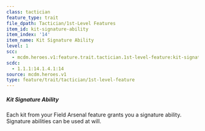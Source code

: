 ```yaml
---
class: tactician
feature_type: trait
file_dpath: Tactician/1st-Level Features
item_id: kit-signature-ability
item_index: '14'
item_name: Kit Signature Ability
level: 1
scc:
  - mcdm.heroes.v1:feature.trait.tactician.1st-level-feature:kit-signature-ability
scdc:
  - 1.1.1:14.1.4.1:14
source: mcdm.heroes.v1
type: feature/trait/tactician/1st-level-feature
---
```


##### Kit Signature Ability

Each kit from your Field Arsenal feature grants you a signature ability. Signature abilities can be used at will.
